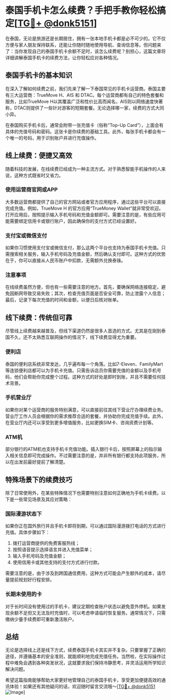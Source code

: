 # 泰国手机卡怎么续费？手把手教你轻松搞定[[TG💪+ @donk5151](https://t.me/s/donk5151)]

在泰国，无论是旅游还是长期居住，拥有一张本地手机卡都是必不可少的。它不仅方便与家人朋友保持联系，还能让你随时随地使用导航、查询信息等。但问题来了：当你发现自己的泰国手机卡余额不足时，该怎么续费呢？别担心，这篇文章将详细讲解泰国手机卡的续费方法，让你轻松应对各种情况。

## 泰国手机卡的基本知识

在深入了解如何续费之前，我们先来了解一下泰国常见的手机卡运营商。泰国主要有三大运营商：TrueMove H、AIS 和 DTAC。每个运营商都有自己的特色套餐和服务，比如TrueMove H以其覆盖广泛和性价比高而闻名，AIS则以网络速度快著称，DTAC则提供了一些针对游客的短期套餐。无论选择哪一家，续费的方式大同小异。

在泰国购买手机卡后，通常会附带一张充值卡（俗称“Top-Up Card”），上面会有具体的充值号码和密码。这张卡是你续费的基础工具。此外，每张手机卡都会有一个唯一的号码，用于识别账户并进行充值操作。

## 线上续费：便捷又高效

随着科技的发展，在线续费已经成为一种主流方式。对于熟悉智能手机操作的人来说，这种方式既省时又省力。

### 使用运营商官网或APP

大多数运营商都提供了自己的官方网站或者官方应用程序，通过这些平台可以直接完成充值。例如，TrueMove H 的官方应用“TrueMoney Wallet”就非常受欢迎。打开应用后，按照提示输入手机号码和充值金额即可。需要注意的是，有些应用可能需要绑定信用卡或银行账户，因此确保你的支付方式已经设置好。

### 支付宝或微信支付

如果你习惯使用支付宝或微信支付，那么这两个平台也支持为泰国手机卡充值。只需搜索相关服务，输入手机号码及充值金额，然后确认支付即可。这种方式的优势在于，你可以直接从人民币账户中扣款，无需额外兑换泰铢。

### 注意事项

在线续费虽然方便，但也有一些需要注意的地方。首先，要确保网络连接稳定，避免因断网导致交易失败；其次，检查充值页面是否安全可靠，防止泄露个人信息；最后，记录下每次充值的时间和金额，以便日后核对账单。

## 线下续费：传统但可靠

尽管线上续费越来越普及，但线下渠道仍然是很多人首选的方式。尤其是在刚到泰国不久，还不太熟悉互联网操作的情况下，线下续费显得尤为重要。

### 便利店

泰国的便利店系统非常发达，几乎遍布每一个角落。比如7-Eleven、FamilyMart等连锁便利店都可以为手机卡充值。只需告诉店员你需要充值的金额以及手机号码，他们会帮助你完成整个过程。这种方式的好处是即时到账，并且不需要任何技术背景。

### 手机营业厅

如果你对某个运营商的服务特别满意，可以直接前往其线下营业厅办理续费业务。营业厅工作人员会根据你的需求推荐合适的套餐，并协助你完成充值手续。此外，在营业厅内还可以享受到更多增值服务，比如更换SIM卡、咨询资费计划等。

### ATM机

部分银行的ATM机也支持手机卡充值功能。插入银行卡后，按照屏幕上的指示输入相关信息即可完成操作。不过需要注意的是，并非所有银行都支持此项服务，所以在出发前最好提前了解清楚。

## 特殊场景下的续费技巧

除了日常使用外，在某些特殊情况下也需要特别注意如何正确地为手机卡续费。以下是一些常见场景及其应对策略：

### 国际漫游状态下

如果你正在国外旅行并且手机卡即将到期，可以通过国际漫游拨打电话的方式进行充值。具体步骤如下：
1. 拨打运营商提供的免费客服热线；
2. 按照语音提示选择语言并进入充值菜单；
3. 输入手机号码及充值金额；
4. 使用信用卡或其他支持的支付方式进行付款。

需要注意的是，由于涉及到跨国通信费用，这种方式可能会产生额外的成本，请尽量提前规划好行程安排。

### 长期未使用的卡

对于长时间没有使用过的手机卡，建议定期检查账户状态以避免意外停机。如果发现余额不足但又无法及时充值时，可以考虑申请临时恢复服务。通常情况下，只需缴纳少量手续费即可重新激活账户。

## 总结

无论是选择线上还是线下方式，续费泰国手机卡其实并不复杂。只要掌握了正确的途径，并遵循基本的安全准则，就能顺利地完成充值任务。当然啦，在实际操作过程中难免会遇到各种突发状况，这就要求我们保持冷静思考，并灵活运用所学知识解决问题。

希望这篇指南能够帮助大家更好地管理自己的泰国手机卡，享受更加便捷高效的通讯体验！如果还有其他疑问的话，欢迎随时留言交流哦～[[TG💪+ @donk5151](https://t.me/s/donk5151) ![Image](https://i.postimg.cc/rwNCRYN7/Snipaste-2025-04-30-17-27-05.png)]